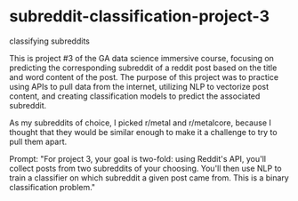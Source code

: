 # subreddit-classification-project-3
classifying subreddits


This is project #3 of the GA data science immersive course, focusing on predicting the corresponding subreddit of a reddit post based on the title and word content of the post. The purpose of this project was to practice using APIs to pull data from the internet, utilizing NLP to vectorize post content, and creating classification models to predict the associated subreddit.


As my subreddits of choice, I picked r/metal and r/metalcore, because I thought that they would be similar enough to make it a challenge to try to pull them apart.


Prompt: "For project 3, your goal is two-fold: using Reddit's API, you'll collect posts from two subreddits of your choosing. You'll then use NLP to train a classifier on which subreddit a given post came from. This is a binary classification problem."